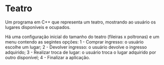 # Teatro

Um programa em C++ que representa um teatro, mostrando ao usuário os lugares disponíveis e ocupados.

Há uma configuração inicial do tamanho do teatro (fileiras x poltronas) e um menu contendo as segintes opções:
    1 - Comprar  ingresso: o usuário escolhe um lugar;
    2 - Devolver ingresso: o usuário devolve o ingresso adquirido;
    3 - Realizar troca de lugar: o usuário troca o lugar adquirido por outro disponível;
    4 - Finalizar a aplicação.
